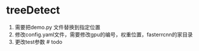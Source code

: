 # treeDetect

1. 需要把demo.py 文件替换到指定位置
2. 修改config.yaml文件，需要修改gpu的编号，权重位置，fasterrcnn的家目录
3. 更改test参数 # todo
